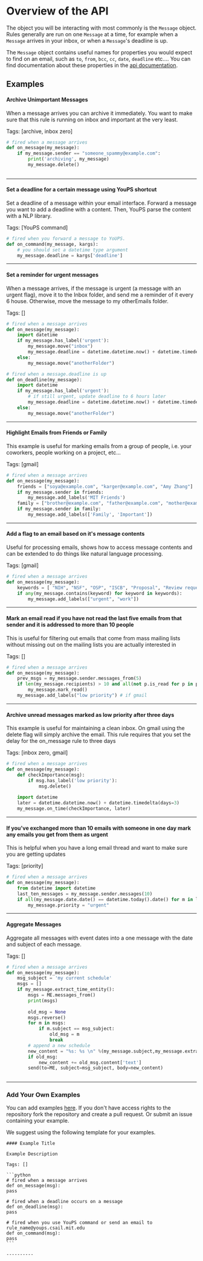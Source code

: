 # Overview of the API

The object you will be interacting with most commonly is the `Message` object. Rules generally are run on one `Message` at a time, for example when a `Message` arrives in your inbox, or when a `Message`'s deadline is up. 

The `Message` object contains useful names for properties you would expect to find on an email, such as `to`, `from`, `bcc`, `cc`, `date`, `deadline` etc.... You can find documentation about these properties in the [api documentation](/docs). 

<!-- TODO we need to make it possible to set custom methods such as deadline using our API. -->

<!-- TODO might be useful to express flags as a custom list so people can use append pop etc... -->

<!-- TODO: what happened to the on flag changed -->

## Examples

#### Archive Unimportant Messages

When a  message arrives you can archive it immediately. You want to make sure that this rule is running on inbox and important at the very least.

Tags: [archive, inbox zero]

```python
# fired when a message arrives
def on_message(my_message):
    if my_message.sender == "someone_spammy@example.com":
        print('archiving', my_message)
        my_message.delete()
								
```

----------

#### Set a deadline for a certain message using YouPS shortcut

Set a deadline of a message within your email interface. Forward a message you want to add a deadline with a content. Then, YouPS parse the content with a NLP library. 

Tags: [YouPS command]


```python
# fired when you forward a message to YoUPS. 
def on_command(my_message, kargs):
    # you should set a datetime type argument
    my_message.deadline = kargs['deadline']
```
----------

#### Set a reminder for urgent messages

When a message arrives, if the message is urgent (a message with an urgent flag), move it to the Inbox folder, and send me a reminder of it every 6 house. Otherwise, move the message to my otherEmails folder.

Tags: []

```python
# fired when a message arrives
def on_message(my_message):
    import datetime
    if my_message.has_label('urgent'):
        my_message.move("inbox")
        my_message.deadline = datetime.datetime.now() + datetime.timedelta(hours=6)
    else:
        my_message.move("anotherFolder")

# fired when a message.deadline is up
def on_deadline(my_message):
    import datetime
    if my_message.has_label('urgent'):
        # if still urgent, update deadline to 6 hours later
        my_message.deadline = datetime.datetime.now() + datetime.timedelta(hours=6)        
    else:
        my_message.move("anotherFolder")								
```

----------

#### Highlight Emails from Friends or Family

This example is useful for marking emails from a group of people, i.e. your coworkers, people working on a project, etc...

Tags: [gmail]

```python
# fired when a message arrives
def on_message(my_message):
    friends = ["soya@example.com", "karger@example.com", "Amy Zhang"]
    if my_message.sender in friends:
        my_message.add_labels('MIT Friends')
    family = ["brother@example.com", "father@example.com", "mother@example.com"]
    if my_message.sender in family:
        my_message.add_labels(['Family', 'Important'])
```

----------

<!-- TODO: why does return_only_text in message.content also return the HTML?? -->

#### Add a flag to an email based on it's message contents

Useful for processing emails, shows how to access message contents and can be extended to do things like natural language processing.

Tags: [gmail]


```python
# fired when a message arrives
def on_message(my_message):
    keywords = [ "NIH", "NSF", "OSP", "ISCB", "Proposal", "Review requests", "AAAS", "IEEE"]
    if any(my_message.contains(keyword) for keyword in keywords):
        my_message.add_labels(["urgent", "work"])
```

----------

#### Mark an email read if you have not read the last five emails from that sender and it is addressed to more than 10 people

This is useful for filtering out emails that come from mass mailing lists without missing out on the mailing lists you are actually interested in

Tags: []


```python
# fired when a message arrives
def on_message(my_message):
    prev_msgs = my_message.sender.messages_from(5)
    if len(my_message.recipients) > 10 and all(not p.is_read for p in prev_msgs):
        my_message.mark_read()
	my_message.add_labels("low priority") # if gmail
```

----------

#### Archive unread messages marked as low priority after three days

This example is useful for maintaining a clean inbox. On gmail using the delete flag will simply archive the email. This rule requires that you set the delay for the on_message rule to three days

Tags: [inbox zero, gmail]


```python
# fired when a message arrives
def on_message(my_message):
    def checkImportance(msg):
        if msg.has_label('low priority'):
            msg.delete()
            
    import datetime
    later = datetime.datetime.now() + datetime.timedelta(days=3)
    my_message.on_time(checkImportance, later)
```

----------

#### If you've exchanged more than 10 emails with someone in one day mark any emails you get from them as urgent

This is helpful when you have a long email thread and want to make sure you are getting updates

Tags: [priority]


```python
# fired when a message arrives
def on_message(my_message):
    from datetime import datetime
    last_ten_messages = my_message.sender.messages(10)
    if all(my_message.date.date() == datetime.today().date() for m in last_ten_messages):
        my_message.priority = "urgent"
```

----------

#### Aggregate Messages

Aggregate all messages with event dates into a one message with the date and subject of each message.

Tags: []

```python
# fired when a message arrives
def on_message(my_message):
    msg_subject = 'my current schedule'
    msgs = []
    if my_message.extract_time_entity():
       	msgs = ME.messages_from()
        print(msgs)
        
    	old_msg = None
    	msgs.reverse()
    	for m in msgs:
     		if m.subject == msg_subject:
           		old_msg = m
           		break
        # append a new schedule
    	new_content = "%s: %s \n" %(my_message.subject,my_message.extract_time_entity()[0]['start']) 	
        if old_msg:
            new_content += old_msg.content['text']
    	send(to=ME, subject=msg_subject, body=new_content)
							
```
----------


### Add Your Own Examples

You can add examples [here](https://github.com/soyapark/murmur/edit/master/docs/examples.md). If you don't have access rights to the repository fork the repository and create a pull request. Or submit an issue containing your example.

We suggest using the following template for your examples.


    #### Example Title
    
    Example Description
    
    Tags: []
    
    ```python
    # fired when a message arrives
    def on_message(msg):
    pass
    
    # fired when a deadline occurs on a message
    def on_deadline(msg):
    pass
    
    # fired when you use YouPS command or send an email to rule_name@youps.csail.mit.edu
    def on_command(msg):
    pass
    ```
    
    ----------
